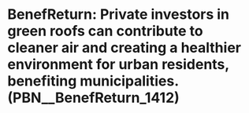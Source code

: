 # BenefReturn: __Private investors in green roofs can contribute to cleaner air and creating a healthier environment for urban residents, benefiting municipalities.__ (PBN__BenefReturn_1412)


